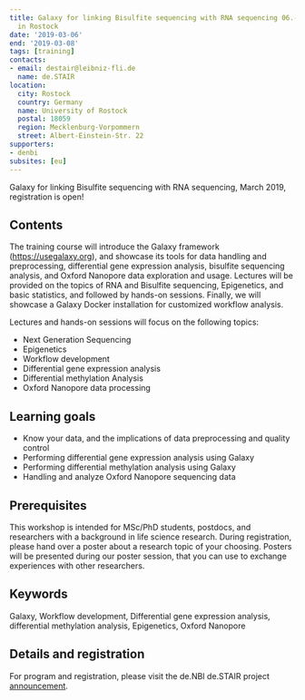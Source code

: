 ```yaml
---
title: Galaxy for linking Bisulfite sequencing with RNA sequencing 06.-08.03.2019
  in Rostock
date: '2019-03-06'
end: '2019-03-08'
tags: [training]
contacts:
- email: destair@leibniz-fli.de
  name: de.STAIR
location:
  city: Rostock
  country: Germany
  name: University of Rostock
  postal: 18059
  region: Mecklenburg-Vorpommern
  street: Albert-Einstein-Str. 22
supporters:
- denbi
subsites: [eu]
---
```


Galaxy for linking Bisulfite sequencing with RNA sequencing, March 2019, registration is open!

## Contents
The training course will introduce the Galaxy framework (https://usegalaxy.org), and showcase its tools for data handling and preprocessing, differential gene expression analysis, bisulfite sequencing analysis, and Oxford Nanopore data exploration and usage. Lectures will be provided on the topics of RNA and Bisulfite sequencing, Epigenetics, and basic statistics, and followed by hands-on sessions. Finally, we will showcase a Galaxy Docker installation for customized workflow analysis.

Lectures and hands-on sessions will focus on the following topics:
- Next Generation Sequencing
- Epigenetics
- Workflow development
- Differential gene expression analysis
- Differential methylation Analysis
- Oxford Nanopore data processing

## Learning goals
- Know your data, and the implications of data preprocessing and quality control
- Performing differential gene expression analysis using Galaxy
- Performing differential methylation analysis using Galaxy
- Handling and analyze Oxford Nanopore sequencing data

## Prerequisites
This workshop is intended for MSc/PhD students, postdocs, and researchers with a background in life science research. During registration, please hand over a poster about a research topic of your choosing. Posters will be presented during our poster session, that you can use to exchange experiences with other researchers.

## Keywords
Galaxy, Workflow development, Differential gene expression analysis, differential methylation analysis, Epigenetics, Oxford Nanopore

## Details and registration
For program and registration, please visit the de.NBI de.STAIR project [announcement](https://www.leibniz-fli.de/de/news-events/seminare/news-detailpage/news/denbidestair-training-course-galaxy-for-linking-bisulfite-sequencing-with-rna-sequencing/).



